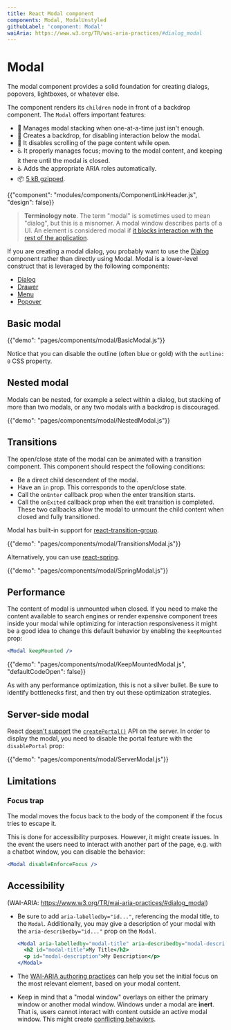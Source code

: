 ```yaml
---
title: React Modal component
components: Modal, ModalUnstyled
githubLabel: 'component: Modal'
waiAria: https://www.w3.org/TR/wai-aria-practices/#dialog_modal
---
```


# Modal

<p class="description">The modal component provides a solid foundation for creating dialogs, popovers, lightboxes, or whatever else.</p>

The component renders its `children` node in front of a backdrop component.
The `Modal` offers important features:

- 💄 Manages modal stacking when one-at-a-time just isn't enough.
- 🔐 Creates a backdrop, for disabling interaction below the modal.
- 🔐 It disables scrolling of the page content while open.
- ♿️ It properly manages focus; moving to the modal content,
  and keeping it there until the modal is closed.
- ♿️ Adds the appropriate ARIA roles automatically.
- 📦 [5 kB gzipped](/size-snapshot).

{{"component": "modules/components/ComponentLinkHeader.js", "design": false}}

> **Terminology note**. The term "modal" is sometimes used to mean "dialog", but this is a misnomer.
> A modal window describes parts of a UI.
> An element is considered modal if [it blocks interaction with the rest of the application](https://en.wikipedia.org/wiki/Modal_window).

If you are creating a modal dialog, you probably want to use the [Dialog](/components/dialogs/) component rather than directly using Modal.
Modal is a lower-level construct that is leveraged by the following components:

- [Dialog](/components/dialogs/)
- [Drawer](/components/drawers/)
- [Menu](/components/menus/)
- [Popover](/components/popover/)

## Basic modal

{{"demo": "pages/components/modal/BasicModal.js"}}

Notice that you can disable the outline (often blue or gold) with the `outline: 0` CSS property.

## Nested modal

Modals can be nested, for example a select within a dialog, but stacking of more than two modals, or any two modals with a backdrop is discouraged.

{{"demo": "pages/components/modal/NestedModal.js"}}

## Transitions

The open/close state of the modal can be animated with a transition component.
This component should respect the following conditions:

- Be a direct child descendent of the modal.
- Have an `in` prop. This corresponds to the open/close state.
- Call the `onEnter` callback prop when the enter transition starts.
- Call the `onExited` callback prop when the exit transition is completed.
  These two callbacks allow the modal to unmount the child content when closed and fully transitioned.

Modal has built-in support for [react-transition-group](https://github.com/reactjs/react-transition-group).

{{"demo": "pages/components/modal/TransitionsModal.js"}}

Alternatively, you can use [react-spring](https://github.com/react-spring/react-spring).

{{"demo": "pages/components/modal/SpringModal.js"}}

## Performance

The content of modal is unmounted when closed.
If you need to make the content available to search engines or render expensive component trees inside your modal while optimizing for interaction responsiveness
it might be a good idea to change this default behavior by enabling the `keepMounted` prop:

```jsx
<Modal keepMounted />
```

{{"demo": "pages/components/modal/KeepMountedModal.js", "defaultCodeOpen": false}}

As with any performance optimization, this is not a silver bullet.
Be sure to identify bottlenecks first, and then try out these optimization strategies.

## Server-side modal

React [doesn't support](https://github.com/facebook/react/issues/13097) the [`createPortal()`](https://reactjs.org/docs/portals.html) API on the server.
In order to display the modal, you need to disable the portal feature with the `disablePortal` prop:

{{"demo": "pages/components/modal/ServerModal.js"}}

## Limitations

### Focus trap

The modal moves the focus back to the body of the component if the focus tries to escape it.

This is done for accessibility purposes. However, it might create issues.
In the event the users need to interact with another part of the page, e.g. with a chatbot window, you can disable the behavior:

```jsx
<Modal disableEnforceFocus />
```

## Accessibility

(WAI-ARIA: https://www.w3.org/TR/wai-aria-practices/#dialog_modal)

- Be sure to add `aria-labelledby="id..."`, referencing the modal title, to the `Modal`.
  Additionally, you may give a description of your modal with the `aria-describedby="id..."` prop on the `Modal`.

  ```jsx
  <Modal aria-labelledby="modal-title" aria-describedby="modal-description">
    <h2 id="modal-title">My Title</h2>
    <p id="modal-description">My Description</p>
  </Modal>
  ```

- The [WAI-ARIA authoring practices](https://www.w3.org/TR/wai-aria-practices/examples/dialog-modal/dialog.html) can help you set the initial focus on the most relevant element, based on your modal content.
- Keep in mind that a "modal window" overlays on either the primary window or another modal window. Windows under a modal are **inert**. That is, users cannot interact with content outside an active modal window. This might create [conflicting behaviors](#focus-trap).
